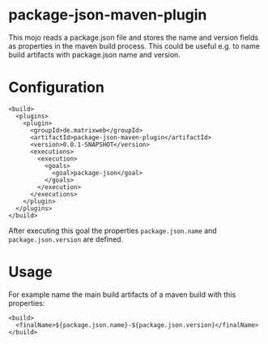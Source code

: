 # package-json-maven-plugin

This mojo reads a package.json file and stores the name and version fields as properties in the maven build process.
This could be useful e.g. to name build artifacts with package.json name and version.

# Configuration

    <build>
      <plugins>
        <plugin>
          <groupId>de.matrixweb</groupId>
          <artifactId>package-json-maven-plugin</artifactId>
          <version>0.0.1-SNAPSHOT</version>
          <executions>
            <execution>
              <goals>
                <goal>package-json</goal>
              </goals>
            </execution>
          </executions>
        </plugin>
      </plugins>
    </build>

After executing this goal the properties `package.json.name` and `package.json.version` are defined.

# Usage

For example name the main build artifacts of a maven build with this properties:

    <build>
      <finalName>${package.json.name}-${package.json.version}</finalName>
    </build>
